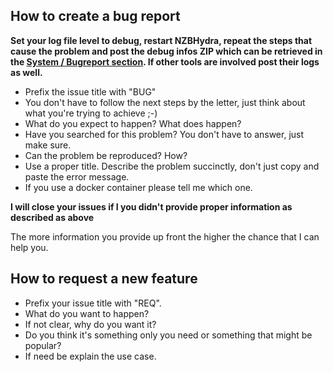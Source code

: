 ## How to create a bug report

**Set your log file level to debug, restart NZBHydra, repeat the steps that cause the problem and post the debug infos ZIP which can be retrieved in the [System / Bugreport section](http://127.0.0.1:5076/system/bugreport). If other tools are involved post their logs as well.**

* Prefix the issue title with "BUG"
* You don't have to follow the next steps by the letter, just think about what you're trying to achieve ;-) 
* What do you expect to happen? What does happen? 
* Have you searched for this problem? You don't have to answer, just make sure.
* Can the problem be reproduced? How?
* Use a proper title. Describe the problem succinctly, don't just copy and paste the error message.
* If you use a docker container please tell me which one.

**I will close your issues if I you didn't provide proper information as described as above**

The more information you provide up front the higher the chance that I can help you.

## How to request a new feature
* Prefix your issue title with "REQ".
* What do you want to happen?
* If not clear, why do you want it?
* Do you think it's something only you need or something that might be popular?
* If need be explain the use case.
